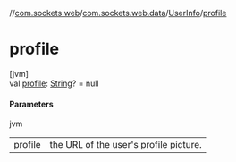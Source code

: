 //[com.sockets.web](../../../index.md)/[com.sockets.web.data](../index.md)/[UserInfo](index.md)/[profile](profile.md)

# profile

[jvm]\
val [profile](profile.md): [String](https://kotlinlang.org/api/latest/jvm/stdlib/kotlin/-string/index.html)? = null

#### Parameters

jvm

| | |
|---|---|
| profile | the URL of the user's profile picture. |
